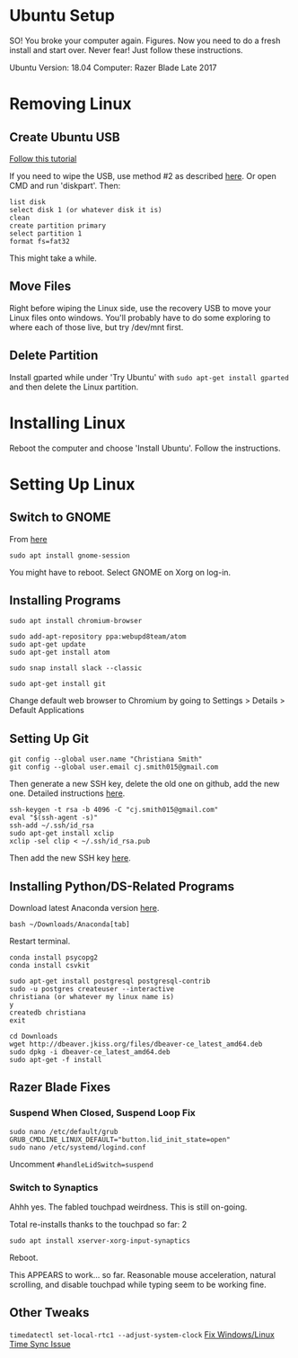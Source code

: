 # Ubuntu Setup
SO! You broke your computer again. Figures. Now you need to do a fresh install and start over.
Never fear! Just follow these instructions.

Ubuntu Version: 18.04
Computer: Razer Blade Late 2017

# Removing Linux

## Create Ubuntu USB

[Follow this tutorial](http://www.everydaylinuxuser.com/2015/11/how-to-create-ubuntu-1510-usb-drive.html)

If you need to wipe the USB, use method #2 as described [here](https://www.itsupportguides.com/knowledge-base/windows-10/three-ways-to-wipe-a-usb-drive-from-windows/). Or open CMD and run 'diskpart'. Then:

```
list disk
select disk 1 (or whatever disk it is)
clean
create partition primary
select partition 1
format fs=fat32
```

This might take a while.

## Move Files

Right before wiping the Linux side, use the recovery USB to move your Linux files onto windows. You'll probably have to do some exploring to where each of those live, but try /dev/mnt first.

## Delete Partition

Install gparted while under 'Try Ubuntu' with `sudo apt-get install gparted` and then delete the Linux partition.

# Installing Linux

Reboot the computer and choose 'Install Ubuntu'. Follow the instructions. 

# Setting Up Linux

## Switch to GNOME

From [here](https://linuxconfig.org/how-to-install-gnome-on-ubuntu-18-04-bionic-beaver-linux)
```
sudo apt install gnome-session
```
You might have to reboot. Select GNOME on Xorg on log-in.

## Installing Programs

```
sudo apt install chromium-browser

sudo add-apt-repository ppa:webupd8team/atom
sudo apt-get update
sudo apt-get install atom

sudo snap install slack --classic

sudo apt-get install git
```

Change default web browser to Chromium by going to Settings > Details > Default Applications

## Setting Up Git

```
git config --global user.name "Christiana Smith"
git config --global user.email cj.smith015@gmail.com
```

Then generate a new SSH key, delete the old one on github, add the new one. Detailed instructions [here](https://help.github.com/articles/generating-a-new-ssh-key-and-adding-it-to-the-ssh-agent/).

```
ssh-keygen -t rsa -b 4096 -C "cj.smith015@gmail.com"
eval "$(ssh-agent -s)"
ssh-add ~/.ssh/id_rsa
sudo apt-get install xclip
xclip -sel clip < ~/.ssh/id_rsa.pub
```
Then add the new SSH key [here](https://github.com/settings/keys).

## Installing Python/DS-Related Programs

Download latest Anaconda version [here](https://www.anaconda.com/download/#linux).

```
bash ~/Downloads/Anaconda[tab]
```

Restart terminal.

```
conda install psycopg2
conda install csvkit

sudo apt-get install postgresql postgresql-contrib
sudo -u postgres createuser --interactive
christiana (or whatever my linux name is)
y
createdb christiana
exit

cd Downloads
wget http://dbeaver.jkiss.org/files/dbeaver-ce_latest_amd64.deb
sudo dpkg -i dbeaver-ce_latest_amd64.deb
sudo apt-get -f install
```

## Razer Blade Fixes

### Suspend When Closed, Suspend Loop Fix

```
sudo nano /etc/default/grub
GRUB_CMDLINE_LINUX_DEFAULT="button.lid_init_state=open"
sudo nano /etc/systemd/logind.conf
```

Uncomment `#handleLidSwitch=suspend`

### Switch to Synaptics

Ahhh yes. The fabled touchpad weirdness. This is still on-going.

Total re-installs thanks to the touchpad so far: 2

```sudo apt install xserver-xorg-input-synaptics```

Reboot.

This APPEARS to work... so far. Reasonable mouse acceleration, natural scrolling, and disable touchpad while typing seem to be working fine.

## Other Tweaks

```timedatectl set-local-rtc1 --adjust-system-clock```
[Fix Windows/Linux Time Sync Issue](https://www.howtogeek.com/323390/how-to-fix-windows-and-linux-showing-different-times-when-dual-booting/)
